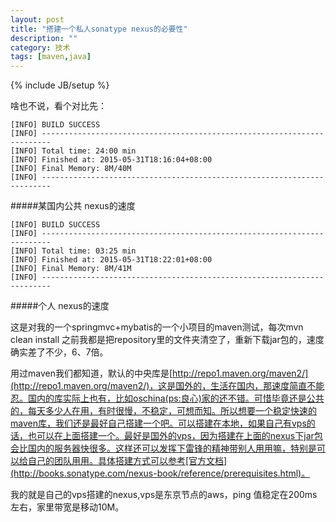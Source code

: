```yaml
---
layout: post
title: "搭建一个私人sonatype nexus的必要性"
description: ""
category: 技术
tags: [maven,java]
---
```

{% include JB/setup %}

啥也不说，看个对比先：

	[INFO] BUILD SUCCESS
	[INFO] ------------------------------------------------------------------------
	[INFO] Total time: 24:00 min
	[INFO] Finished at: 2015-05-31T18:16:04+08:00
	[INFO] Final Memory: 8M/40M
	[INFO] ------------------------------------------------------------------------

#####某国内公共 nexus的速度

	[INFO] BUILD SUCCESS
	[INFO] ------------------------------------------------------------------------
	[INFO] Total time: 03:25 min
	[INFO] Finished at: 2015-05-31T18:22:01+08:00
	[INFO] Final Memory: 8M/41M
	[INFO] ------------------------------------------------------------------------

#####个人 nexus的速度

这是对我的一个springmvc+mybatis的一个小项目的maven测试，每次mvn clean install 之前我都是把repository里的文件夹清空了，重新下载jar包的，速度确实差了不少，6、7倍。

用过maven我们都知道，默认的中央库是[http://repo1.maven.org/maven2/](http://repo1.maven.org/maven2/)，这是国外的，生活在国内，那速度简直不能忍。国内的库实际上也有，比如oschina(ps:良心)家的还不错。可惜毕竟还是公共的，每天多少人在用，有时很慢，不稳定，可想而知。所以想要一个稳定快速的maven库，我们还是最好自己搭建一个吧。可以搭建在本地，如果自己有vps的话，也可以在上面搭建一个。最好是国外的vps，因为搭建在上面的nexus下jar包会比国内的服务器快很多。这样还可以发挥下雷锋的精神带别人用用嘛，特别是可以给自己的团队用用。具体搭建方式可以参考[官方文档](http://books.sonatype.com/nexus-book/reference/prerequisites.html)。

我的就是自己的vps搭建的nexus,vps是东京节点的aws，ping 值稳定在200ms左右，家里带宽是移动10M。